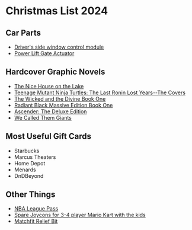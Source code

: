 # Christmas List 2024

## Car Parts
- [Driver's side window control module](https://www.amazon.com/Ford-Explorer-Driver-Side-Window-LB5Z14529BA/dp/B0C5N9L2L6?source=ps-sl-shoppingads-lpcontext&ref_=fplfs&psc=1&smid=A13GVYCPUV0LV9)
- [Power Lift Gate Actuator](https://www.amazon.com/BB5Z-14B351-Liftgate-Compatible-2011-2015-BB5Z14B351A/dp/B0BYMWFTTN?th=1)

## Hardcover Graphic Novels
- [The Nice House on the Lake](https://www.dc.com/graphic-novels/the-nice-house-on-the-lake-2021/the-nice-house-on-the-lake-the-deluxe-edition)
- [Teenage Mutant Ninja Turtles: The Last Ronin Lost Years--The Covers](https://idwpublishing.com/products/teenage-mutant-ninja-turtles-the-last-ronin-the-lost-years-the-covers?variant=51678113005932&country=US&currency=USD&utm_medium=product_sync&utm_source=google&utm_content=sag_organic&utm_campaign=sag_organic&gad_source=1&gclid=CjwKCAiAmMC6BhA6EiwAdN5iLWw7gpZ5id0X87kXnZSe1V0CTi73kwSZgrWYJrkEqd_SNPQ2eYxM7BoCLpcQAvD_BwE)
- [The Wicked and the Divine Book One](https://imagecomics.com/comics/releases/the-wicked-the-divine-book-one-hc)
- [Radiant Black Massive Edition Book One](https://www.atomicempire.com/Item/359070?utm_source=google&utm_campaign=pla_books&gad_source=1&gclid=CjwKCAiAmMC6BhA6EiwAdN5iLchnsCLtwF2oUzMa1MXiDxMv6QR6ql1hd0jDhGJgMRdYN2BhP2ocCxoCNWsQAvD_BwE)
- [Ascender: The Deluxe Edition](https://imagecomics.com/comics/releases/ascender-complete-edition)
- [We Called Them Giants](https://imagecomics.com/comics/releases/we-called-them-giants-hc-vol-1)

## Most Useful Gift Cards
- Starbucks
- Marcus Theaters
- Home Depot
- Menards
- DnDBeyond

## Other Things
- [NBA League Pass](https://www.nba.com/league-pass-purchase)
- [Spare Joycons for 3-4 player Mario Kart with the kids](https://www.google.com/search?q=nintendo+switch+joycons&rlz=1C1ONGR_enUS986US986&oq=nintendo+switch+joycons&gs_lcrp=EgZjaHJvbWUyDwgAEEUYORiDARixAxiABDIHCAEQABiABDIHCAIQABiABDIHCAMQABiABDIHCAQQABiABDIHCAUQABiABDIHCAYQABiABDIHCAcQABiABDIHCAgQABiABDIHCAkQABiABNIBCTEyMDk3ajBqNKgCALACAQ&sourceid=chrome&ie=UTF-8)
- [Matchfit Relief Bit](https://www.amazon.com/gp/product/B086JZQT25/ref=ox_sc_saved_title_2?smid=ATVPDKIKX0DER&psc=1)
